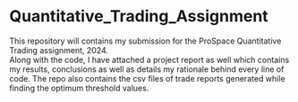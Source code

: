 # Quantitative_Trading_Assignment
This repository will contains my submission for the ProSpace Quantitative Trading assignment, 2024.
<br>
Along with the code, I have attached a project report as well which contains my results, conclusions as well as details my rationale behind every line of code.
The repo also contains the csv files of trade reports generated while finding the optimum threshold values.


